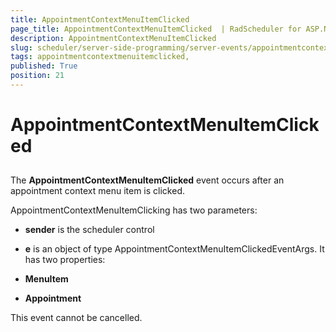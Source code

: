 ```yaml
---
title: AppointmentContextMenuItemClicked 
page_title: AppointmentContextMenuItemClicked  | RadScheduler for ASP.NET AJAX Documentation
description: AppointmentContextMenuItemClicked 
slug: scheduler/server-side-programming/server-events/appointmentcontextmenuitemclicked-
tags: appointmentcontextmenuitemclicked,
published: True
position: 21
---
```


# AppointmentContextMenuItemClicked 



## 

The **AppointmentContextMenuItemClicked** event occurs after an appointment context menu item is clicked.

AppointmentContextMenuItemClicking has two parameters:

* **sender** is the scheduler control

* **e** is an object of type AppointmentContextMenuItemClickedEventArgs. It has two properties:

* **MenuItem**

* **Appointment**

This event cannot be cancelled.


